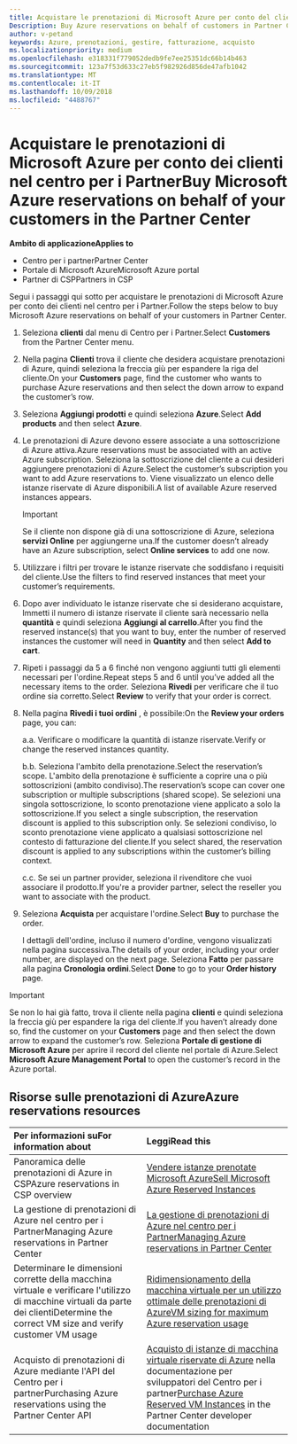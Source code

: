 ```yaml
---
title: Acquistare le prenotazioni di Microsoft Azure per conto del cliente | Centro per i partner
Description: Buy Azure reservations on behalf of customers in Partner Center.
author: v-petand
keywords: Azure, prenotazioni, gestire, fatturazione, acquisto
ms.localizationpriority: medium
ms.openlocfilehash: e318331f779052dedb9fe7ee25351dc66b14b463
ms.sourcegitcommit: 123a7f53d633c27eb5f982926d856de47afb1042
ms.translationtype: MT
ms.contentlocale: it-IT
ms.lasthandoff: 10/09/2018
ms.locfileid: "4488767"
---
```

# <a name="buy-microsoft-azure-reservations-on-behalf-of-your-customers-in-the-partner-center"></a><span data-ttu-id="88f09-103">Acquistare le prenotazioni di Microsoft Azure per conto dei clienti nel centro per i Partner</span><span class="sxs-lookup"><span data-stu-id="88f09-103">Buy Microsoft Azure reservations on behalf of your customers in the Partner Center</span></span> 

**<span data-ttu-id="88f09-104">Ambito di applicazione</span><span class="sxs-lookup"><span data-stu-id="88f09-104">Applies to</span></span>**

-  <span data-ttu-id="88f09-105">Centro per i partner</span><span class="sxs-lookup"><span data-stu-id="88f09-105">Partner Center</span></span>
-  <span data-ttu-id="88f09-106">Portale di Microsoft Azure</span><span class="sxs-lookup"><span data-stu-id="88f09-106">Microsoft Azure portal</span></span>
-  <span data-ttu-id="88f09-107">Partner di CSP</span><span class="sxs-lookup"><span data-stu-id="88f09-107">Partners in CSP</span></span>

<span data-ttu-id="88f09-108">Segui i passaggi qui sotto per acquistare le prenotazioni di Microsoft Azure per conto dei clienti nel centro per i Partner.</span><span class="sxs-lookup"><span data-stu-id="88f09-108">Follow the steps below to buy Microsoft Azure reservations on behalf of your customers in Partner Center.</span></span>

1. <span data-ttu-id="88f09-109">Seleziona **clienti** dal menu di Centro per i Partner.</span><span class="sxs-lookup"><span data-stu-id="88f09-109">Select **Customers** from the Partner Center menu.</span></span>  

2. <span data-ttu-id="88f09-110">Nella pagina **Clienti** trova il cliente che desidera acquistare prenotazioni di Azure, quindi seleziona la freccia giù per espandere la riga del cliente.</span><span class="sxs-lookup"><span data-stu-id="88f09-110">On your **Customers** page, find the customer who wants to purchase Azure reservations and then select the down arrow to expand the customer’s row.</span></span>  

3. <span data-ttu-id="88f09-111">Seleziona **Aggiungi prodotti** e quindi seleziona **Azure**.</span><span class="sxs-lookup"><span data-stu-id="88f09-111">Select **Add products** and then select **Azure**.</span></span> 
    
4. <span data-ttu-id="88f09-112">Le prenotazioni di Azure devono essere associate a una sottoscrizione di Azure attiva.</span><span class="sxs-lookup"><span data-stu-id="88f09-112">Azure reservations must be associated with an active Azure subscription.</span></span> <span data-ttu-id="88f09-113">Seleziona la sottoscrizione del cliente a cui desideri aggiungere prenotazioni di Azure.</span><span class="sxs-lookup"><span data-stu-id="88f09-113">Select the customer’s subscription you want to add Azure reservations to.</span></span> <span data-ttu-id="88f09-114">Viene visualizzato un elenco delle istanze riservate di Azure disponibili.</span><span class="sxs-lookup"><span data-stu-id="88f09-114">A list of available Azure reserved instances appears.</span></span> 

    >[!IMPORTANT] 
    ><span data-ttu-id="88f09-115">Se il cliente non dispone già di una sottoscrizione di Azure, seleziona **servizi Online** per aggiungerne una.</span><span class="sxs-lookup"><span data-stu-id="88f09-115">If the customer doesn’t already have an Azure subscription, select **Online services** to add one now.</span></span> 

5. <span data-ttu-id="88f09-116">Utilizzare i filtri per trovare le istanze riservate che soddisfano i requisiti del cliente.</span><span class="sxs-lookup"><span data-stu-id="88f09-116">Use the filters to find reserved instances that meet your customer’s requirements.</span></span>  

6. <span data-ttu-id="88f09-117">Dopo aver individuato le istanze riservate che si desiderano acquistare, Immetti il numero di istanze riservate il cliente sarà necessario nella **quantità** e quindi seleziona **Aggiungi al carrello**.</span><span class="sxs-lookup"><span data-stu-id="88f09-117">After you find the reserved instance(s) that you want to buy, enter the number of reserved instances the customer will need in **Quantity** and then select **Add to cart**.</span></span>  

7. <span data-ttu-id="88f09-118">Ripeti i passaggi da 5 a 6 finché non vengono aggiunti tutti gli elementi necessari per l'ordine.</span><span class="sxs-lookup"><span data-stu-id="88f09-118">Repeat steps 5 and 6 until you’ve added all the necessary items to the order.</span></span> <span data-ttu-id="88f09-119">Seleziona **Rivedi** per verificare che il tuo ordine sia corretto.</span><span class="sxs-lookup"><span data-stu-id="88f09-119">Select **Review** to verify that your order is correct.</span></span>  

8. <span data-ttu-id="88f09-120">Nella pagina **Rivedi i tuoi ordini** , è possibile:</span><span class="sxs-lookup"><span data-stu-id="88f09-120">On the **Review your orders** page, you can:</span></span> 

    <span data-ttu-id="88f09-121">a.</span><span class="sxs-lookup"><span data-stu-id="88f09-121">a.</span></span> <span data-ttu-id="88f09-122">Verificare o modificare la quantità di istanze riservate.</span><span class="sxs-lookup"><span data-stu-id="88f09-122">Verify or change the reserved instances quantity.</span></span>

    <span data-ttu-id="88f09-123">b.</span><span class="sxs-lookup"><span data-stu-id="88f09-123">b.</span></span> <span data-ttu-id="88f09-124">Seleziona l'ambito della prenotazione.</span><span class="sxs-lookup"><span data-stu-id="88f09-124">Select the reservation’s scope.</span></span> <span data-ttu-id="88f09-125">L'ambito della prenotazione è sufficiente a coprire una o più sottoscrizioni (ambito condiviso).</span><span class="sxs-lookup"><span data-stu-id="88f09-125">The reservation’s scope can cover one subscription or multiple subscriptions (shared scope).</span></span> <span data-ttu-id="88f09-126">Se selezioni una singola sottoscrizione, lo sconto prenotazione viene applicato a solo la sottoscrizione.</span><span class="sxs-lookup"><span data-stu-id="88f09-126">If you select a single subscription, the reservation discount is applied to this subscription only.</span></span> <span data-ttu-id="88f09-127">Se selezioni condiviso, lo sconto prenotazione viene applicato a qualsiasi sottoscrizione nel contesto di fatturazione del cliente.</span><span class="sxs-lookup"><span data-stu-id="88f09-127">If you select shared, the reservation discount is applied to any subscriptions within the customer’s billing context.</span></span> 

    <span data-ttu-id="88f09-128">c.</span><span class="sxs-lookup"><span data-stu-id="88f09-128">c.</span></span> <span data-ttu-id="88f09-129">Se sei un partner provider, seleziona il rivenditore che vuoi associare il prodotto.</span><span class="sxs-lookup"><span data-stu-id="88f09-129">If you're a provider partner, select the reseller you want to associate with the product.</span></span>

9. <span data-ttu-id="88f09-130">Seleziona **Acquista** per acquistare l'ordine.</span><span class="sxs-lookup"><span data-stu-id="88f09-130">Select **Buy** to purchase the order.</span></span> 

    <span data-ttu-id="88f09-131">I dettagli dell'ordine, incluso il numero d'ordine, vengono visualizzati nella pagina successiva.</span><span class="sxs-lookup"><span data-stu-id="88f09-131">The details of your order, including your order number, are displayed on the next page.</span></span> <span data-ttu-id="88f09-132">Seleziona **Fatto** per passare alla pagina **Cronologia ordini**.</span><span class="sxs-lookup"><span data-stu-id="88f09-132">Select **Done** to go to your **Order history** page.</span></span> 

>[!IMPORTANT]
><span data-ttu-id="88f09-133">Se non lo hai già fatto, trova il cliente nella pagina **clienti** e quindi seleziona la freccia giù per espandere la riga del cliente.</span><span class="sxs-lookup"><span data-stu-id="88f09-133">If you haven’t already done so, find the customer on your **Customers** page and then select the down arrow to expand the customer’s row.</span></span> <span data-ttu-id="88f09-134">Seleziona **Portale di gestione di Microsoft Azure** per aprire il record del cliente nel portale di Azure.</span><span class="sxs-lookup"><span data-stu-id="88f09-134">Select **Microsoft Azure Management Portal** to open the customer’s record in the Azure portal.</span></span>

## <a name="azure-reservations-resources"></a><span data-ttu-id="88f09-135">Risorse sulle prenotazioni di Azure</span><span class="sxs-lookup"><span data-stu-id="88f09-135">Azure reservations resources</span></span>
|**<span data-ttu-id="88f09-136">Per informazioni su</span><span class="sxs-lookup"><span data-stu-id="88f09-136">For information about</span></span>**   |**<span data-ttu-id="88f09-137">Leggi</span><span class="sxs-lookup"><span data-stu-id="88f09-137">Read this</span></span>**    |
|:-----------------------------|:-----------------|
|<span data-ttu-id="88f09-138">Panoramica delle prenotazioni di Azure in CSP</span><span class="sxs-lookup"><span data-stu-id="88f09-138">Azure reservations in CSP overview</span></span>  | [<span data-ttu-id="88f09-139">Vendere istanze prenotate Microsoft Azure</span><span class="sxs-lookup"><span data-stu-id="88f09-139">Sell Microsoft Azure Reserved Instances</span></span>](azure-reservations.md) |
|<span data-ttu-id="88f09-140">La gestione di prenotazioni di Azure nel centro per i Partner</span><span class="sxs-lookup"><span data-stu-id="88f09-140">Managing Azure reservations in Partner Center</span></span> | [<span data-ttu-id="88f09-141">La gestione di prenotazioni di Azure nel centro per i Partner</span><span class="sxs-lookup"><span data-stu-id="88f09-141">Managing Azure reservations in Partner Center</span></span>](azure-reservations-manage.md)
|<span data-ttu-id="88f09-142">Determinare le dimensioni corrette della macchina virtuale e verificare l'utilizzo di macchine virtuali da parte dei clienti</span><span class="sxs-lookup"><span data-stu-id="88f09-142">Determine the correct VM size and verify customer VM usage</span></span>   |[<span data-ttu-id="88f09-143">Ridimensionamento della macchina virtuale per un utilizzo ottimale delle prenotazioni di Azure</span><span class="sxs-lookup"><span data-stu-id="88f09-143">VM sizing for maximum Azure reservation usage</span></span>](azure-usage.md)   |
|<span data-ttu-id="88f09-144">Acquisto di prenotazioni di Azure mediante l'API del Centro per i partner</span><span class="sxs-lookup"><span data-stu-id="88f09-144">Purchasing Azure reservations using the Partner Center API</span></span> | <span data-ttu-id="88f09-145">[Acquisto di istanze di macchina virtuale riservate di Azure](https://docs.microsoft.com/partner-center/develop/purchase-azure-reservations) nella documentazione per sviluppatori del Centro per i partner</span><span class="sxs-lookup"><span data-stu-id="88f09-145">[Purchase Azure Reserved VM Instances](https://docs.microsoft.com/partner-center/develop/purchase-azure-reservations) in the Partner Center developer documentation</span></span>

 


 
